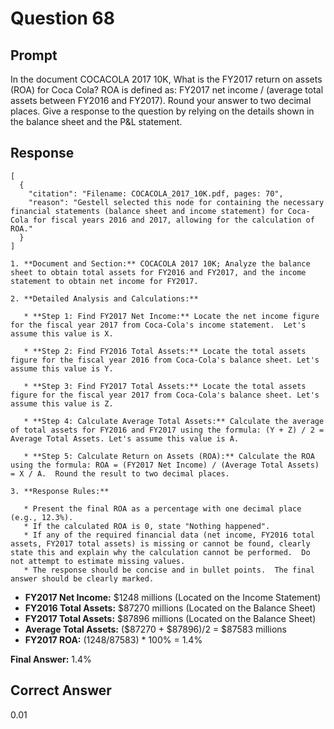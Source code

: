 # Question 68

## Prompt

In the document COCACOLA 2017 10K, What is the FY2017 return on assets (ROA) for Coca Cola? ROA is defined as: FY2017 net income / (average total assets between FY2016 and FY2017). Round your answer to two decimal places. Give a response to the question by relying on the details shown in the balance sheet and the P&L statement.

## Response

```results
[
  {
    "citation": "Filename: COCACOLA_2017_10K.pdf, pages: 70",
    "reason": "Gestell selected this node for containing the necessary financial statements (balance sheet and income statement) for Coca-Cola for fiscal years 2016 and 2017, allowing for the calculation of ROA."
  }
]
```

```cot
1. **Document and Section:** COCACOLA 2017 10K; Analyze the balance sheet to obtain total assets for FY2016 and FY2017, and the income statement to obtain net income for FY2017.

2. **Detailed Analysis and Calculations:**

   * **Step 1: Find FY2017 Net Income:** Locate the net income figure for the fiscal year 2017 from Coca-Cola's income statement.  Let's assume this value is X.

   * **Step 2: Find FY2016 Total Assets:** Locate the total assets figure for the fiscal year 2016 from Coca-Cola's balance sheet. Let's assume this value is Y.

   * **Step 3: Find FY2017 Total Assets:** Locate the total assets figure for the fiscal year 2017 from Coca-Cola's balance sheet. Let's assume this value is Z.

   * **Step 4: Calculate Average Total Assets:** Calculate the average of total assets for FY2016 and FY2017 using the formula: (Y + Z) / 2 = Average Total Assets. Let's assume this value is A.

   * **Step 5: Calculate Return on Assets (ROA):** Calculate the ROA using the formula: ROA = (FY2017 Net Income) / (Average Total Assets) = X / A.  Round the result to two decimal places.

3. **Response Rules:**

   * Present the final ROA as a percentage with one decimal place (e.g., 12.3%).
   * If the calculated ROA is 0, state "Nothing happened".
   * If any of the required financial data (net income, FY2016 total assets, FY2017 total assets) is missing or cannot be found, clearly state this and explain why the calculation cannot be performed.  Do not attempt to estimate missing values.
   * The response should be concise and in bullet points.  The final answer should be clearly marked.

```

- **FY2017 Net Income:** $1248 millions (Located on the Income Statement)
- **FY2016 Total Assets:** $87270 millions (Located on the Balance Sheet)
- **FY2017 Total Assets:** $87896 millions (Located on the Balance Sheet)
- **Average Total Assets:** ($87270 + $87896)/2 = $87583 millions
- **FY2017 ROA:** ($1248/$87583) \* 100% = 1.4%

**Final Answer:** 1.4%

## Correct Answer

0.01
